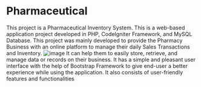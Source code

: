 # Pharmaceutical
This project is a Pharmaceutical Inventory System. This is a web-based application project developed in PHP, CodeIgniter Framework, and MySQL Database. This project was mainly developed to provide the Pharmacy Business with an online platform to manage their daily Sales Transactions and Inventory. 
 ![image](https://github.com/Nikita-kumari/Pharmaceutical/assets/72272391/4fedf772-04f5-4c98-9c57-c7a2146e5705)
It can help them to easily store, retrieve, and manage data or records on their business. It has a simple and pleasant user interface with the help of Bootstrap Framework to give end-user a better experience while using the application. It also consists of user-friendly features and functionalities

